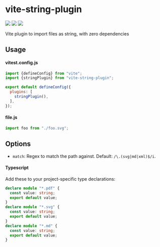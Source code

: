# vite-string-plugin
[![](https://img.shields.io/npm/v/vite-string-plugin.svg?style=flat)](https://www.npmjs.org/package/vite-string-plugin) [![](https://img.shields.io/npm/dm/vite-string-plugin.svg)](https://www.npmjs.org/package/vite-string-plugin) [![](https://packagephobia.com/badge?p=vite-string-plugin)](https://packagephobia.com/result?p=vite-string-plugin)

Vite plugin to import files as string, with zero dependencies

## Usage

#### vitest.config.js

```js
import {defineConfig} from "vite";
import {stringPlugin} from "vite-string-plugin";

export default defineConfig({
  plugins: [
    stringPlugin(),
  ],
});
```
#### file.js

```js
import foo from "./foo.svg";
```

## Options

- `match`: Regex to match the path against. Default: `/\.(svg|md|xml)$/i`.

#### Typescript

Add these to your project-specific type declarations:

```ts
declare module "*.pdf" {
  const value: string;
  export default value;
}
declare module "*.svg" {
  const value: string;
  export default value;
}
declare module "*.md" {
  const value: string;
  export default value;
}
```
